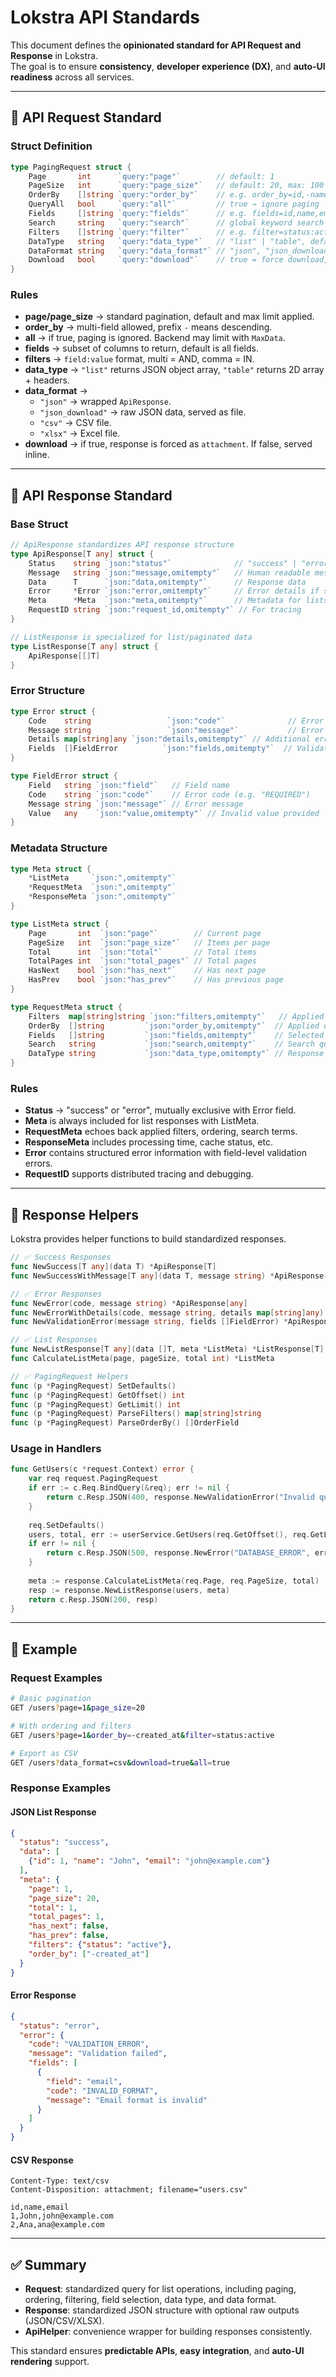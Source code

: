 
# Lokstra API Standards

This document defines the **opinionated standard for API Request and Response** in Lokstra.  
The goal is to ensure **consistency**, **developer experience (DX)**, and **auto-UI readiness** across all services.

---

## 📌 API Request Standard

### Struct Definition

```go
type PagingRequest struct {
    Page       int      `query:"page"`        // default: 1
    PageSize   int      `query:"page_size"`   // default: 20, max: 100
    OrderBy    []string `query:"order_by"`    // e.g. order_by=id,-name
    QueryAll   bool     `query:"all"`         // true → ignore paging
    Fields     []string `query:"fields"`      // e.g. fields=id,name,email
    Search     string   `query:"search"`      // global keyword search
    Filters    []string `query:"filter"`      // e.g. filter=status:active
    DataType   string   `query:"data_type"`   // "list" | "table", default "list"
    DataFormat string   `query:"data_format"` // "json", "json_download", "csv", "xlsx"
    Download   bool     `query:"download"`    // true = force download, false = inline
}
```

### Rules

- **page/page_size** → standard pagination, default and max limit applied.  
- **order_by** → multi-field allowed, prefix `-` means descending.  
- **all** → if true, paging is ignored. Backend may limit with `MaxData`.  
- **fields** → subset of columns to return, default is all fields.  
- **filters** → `field:value` format, multi = AND, comma = IN.  
- **data_type** → `"list"` returns JSON object array, `"table"` returns 2D array + headers.  
- **data_format** →  
  - `"json"` → wrapped `ApiResponse`.  
  - `"json_download"` → raw JSON data, served as file.  
  - `"csv"` → CSV file.  
  - `"xlsx"` → Excel file.  
- **download** → if true, response is forced as `attachment`. If false, served inline.  

---

## 📌 API Response Standard

### Base Struct

```go
// ApiResponse standardizes API response structure
type ApiResponse[T any] struct {
    Status    string `json:"status"`              // "success" | "error"
    Message   string `json:"message,omitempty"`   // Human readable message
    Data      T      `json:"data,omitempty"`      // Response data
    Error     *Error `json:"error,omitempty"`     // Error details if status = "error"
    Meta      *Meta  `json:"meta,omitempty"`      // Metadata for lists/pagination
    RequestID string `json:"request_id,omitempty"` // For tracing
}

// ListResponse is specialized for list/paginated data
type ListResponse[T any] struct {
    ApiResponse[[]T]
}
```

### Error Structure

```go
type Error struct {
    Code    string                 `json:"code"`              // Error code (e.g. "VALIDATION_ERROR")
    Message string                 `json:"message"`           // Error message
    Details map[string]any `json:"details,omitempty"` // Additional error details
    Fields  []FieldError          `json:"fields,omitempty"`  // Validation field errors
}

type FieldError struct {
    Field   string `json:"field"`   // Field name
    Code    string `json:"code"`    // Error code (e.g. "REQUIRED")
    Message string `json:"message"` // Error message
    Value   any    `json:"value,omitempty"` // Invalid value provided
}
```

### Metadata Structure

```go
type Meta struct {
    *ListMeta     `json:",omitempty"`
    *RequestMeta  `json:",omitempty"`
    *ResponseMeta `json:",omitempty"`
}

type ListMeta struct {
    Page       int  `json:"page"`        // Current page
    PageSize   int  `json:"page_size"`   // Items per page
    Total      int  `json:"total"`       // Total items
    TotalPages int  `json:"total_pages"` // Total pages
    HasNext    bool `json:"has_next"`    // Has next page
    HasPrev    bool `json:"has_prev"`    // Has previous page
}

type RequestMeta struct {
    Filters  map[string]string `json:"filters,omitempty"`   // Applied filters
    OrderBy  []string         `json:"order_by,omitempty"`  // Applied ordering
    Fields   []string         `json:"fields,omitempty"`    // Selected fields
    Search   string           `json:"search,omitempty"`    // Search query
    DataType string           `json:"data_type,omitempty"` // Response format type
}
```

### Rules

- **Status** → "success" or "error", mutually exclusive with Error field.  
- **Meta** is always included for list responses with ListMeta.  
- **RequestMeta** echoes back applied filters, ordering, search terms.  
- **ResponseMeta** includes processing time, cache status, etc.  
- **Error** contains structured error information with field-level validation errors.  
- **RequestID** supports distributed tracing and debugging.  

---

## 📌 Response Helpers

Lokstra provides helper functions to build standardized responses.

```go
// ✅ Success Responses
func NewSuccess[T any](data T) *ApiResponse[T]
func NewSuccessWithMessage[T any](data T, message string) *ApiResponse[T]

// ✅ Error Responses  
func NewError(code, message string) *ApiResponse[any]
func NewErrorWithDetails(code, message string, details map[string]any) *ApiResponse[any]
func NewValidationError(message string, fields []FieldError) *ApiResponse[any]

// ✅ List Responses
func NewListResponse[T any](data []T, meta *ListMeta) *ListResponse[T]
func CalculateListMeta(page, pageSize, total int) *ListMeta

// ✅ PagingRequest Helpers
func (p *PagingRequest) SetDefaults()
func (p *PagingRequest) GetOffset() int
func (p *PagingRequest) GetLimit() int
func (p *PagingRequest) ParseFilters() map[string]string
func (p *PagingRequest) ParseOrderBy() []OrderField
```

### Usage in Handlers

```go
func GetUsers(c *request.Context) error {
    var req request.PagingRequest
    if err := c.Req.BindQuery(&req); err != nil {
        return c.Resp.JSON(400, response.NewValidationError("Invalid query", nil))
    }
    
    req.SetDefaults()
    users, total, err := userService.GetUsers(req.GetOffset(), req.GetLimit())
    if err != nil {
        return c.Resp.JSON(500, response.NewError("DATABASE_ERROR", err.Error()))
    }
    
    meta := response.CalculateListMeta(req.Page, req.PageSize, total)
    resp := response.NewListResponse(users, meta)
    return c.Resp.JSON(200, resp)
}
```

---

## 📌 Example

### Request Examples
```bash
# Basic pagination
GET /users?page=1&page_size=20

# With ordering and filters  
GET /users?page=1&order_by=-created_at&filter=status:active

# Export as CSV
GET /users?data_format=csv&download=true&all=true
```

### Response Examples

#### JSON List Response
```json
{
  "status": "success",
  "data": [
    {"id": 1, "name": "John", "email": "john@example.com"}
  ],
  "meta": {
    "page": 1,
    "page_size": 20,
    "total": 1,
    "total_pages": 1,
    "has_next": false,
    "has_prev": false,
    "filters": {"status": "active"},
    "order_by": ["-created_at"]
  }
}
```

#### Error Response  
```json
{
  "status": "error",
  "error": {
    "code": "VALIDATION_ERROR",
    "message": "Validation failed",
    "fields": [
      {
        "field": "email", 
        "code": "INVALID_FORMAT",
        "message": "Email format is invalid"
      }
    ]
  }
}
```

#### CSV Response
```
Content-Type: text/csv
Content-Disposition: attachment; filename="users.csv"

id,name,email
1,John,john@example.com
2,Ana,ana@example.com
```

---

## ✅ Summary

- **Request**: standardized query for list operations, including paging, ordering, filtering, field selection, data type, and data format.  
- **Response**: standardized JSON structure with optional raw outputs (JSON/CSV/XLSX).  
- **ApiHelper**: convenience wrapper for building responses consistently.  

This standard ensures **predictable APIs**, **easy integration**, and **auto-UI rendering** support.
